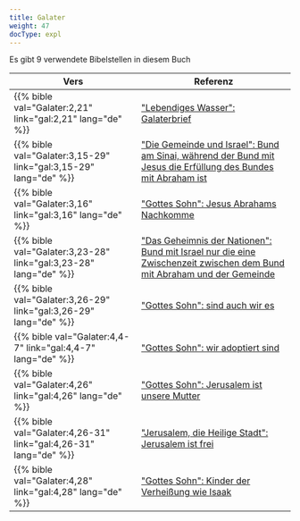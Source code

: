 ```yaml
---
title: Galater
weight: 47
docType: expl
---
```


Es gibt 9 verwendete Bibelstellen in diesem Buch

| Vers | Referenz |
|-------|-----------|
| {{% bible val="Galater:2,21" link="gal:2,21" lang="de" %}} | ["Lebendiges Wasser": Galaterbrief](/expl/../expl/content/paradise/the-new-jerusalem#8a3f) |
| {{% bible val="Galater:3,15-29" link="gal:3,15-29" lang="de" %}} | ["Die Gemeinde und Israel": Bund am Sinai, während der Bund mit Jesus die Erfüllung des Bundes mit Abraham ist](/expl/../expl/topics/others/dispensionalism-and-its-critic#049e) |
| {{% bible val="Galater:3,16" link="gal:3,16" lang="de" %}} | ["Gottes Sohn":  Jesus Abrahams Nachkomme ](/expl/../expl/background/israel/the-church-is-part-of-israel#db2c) |
| {{% bible val="Galater:3,23-28" link="gal:3,23-28" lang="de" %}} | ["Das Geheimnis der Nationen": Bund mit Israel nur die eine Zwischenzeit zwischen dem Bund mit Abraham und der Gemeinde](/expl/../expl/background/israel/the-church-is-part-of-israel#56b8) |
| {{% bible val="Galater:3,26-29" link="gal:3,26-29" lang="de" %}} | ["Gottes Sohn": sind auch wir es](/expl/../expl/background/israel/the-church-is-part-of-israel#db2c) |
| {{% bible val="Galater:4,4-7" link="gal:4,4-7" lang="de" %}} | ["Gottes Sohn": wir adoptiert sind](/expl/../expl/background/israel/the-church-is-part-of-israel#db2c) |
| {{% bible val="Galater:4,26" link="gal:4,26" lang="de" %}} | ["Gottes Sohn": Jerusalem ist unsere Mutter](/expl/../expl/background/israel/the-church-is-part-of-israel#db2c) |
| {{% bible val="Galater:4,26-31" link="gal:4,26-31" lang="de" %}} | ["Jerusalem, die Heilige Stadt": Jerusalem ist frei](/expl/../expl/content/paradise/the-new-jerusalem#a373) |
| {{% bible val="Galater:4,28" link="gal:4,28" lang="de" %}} | ["Gottes Sohn": Kinder der Verheißung wie Isaak](/expl/../expl/background/israel/the-church-is-part-of-israel#db2c) |
